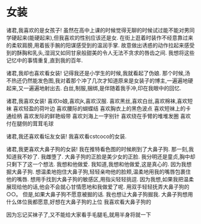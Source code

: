 # 女装

诸君,我喜欢的是女孩子!
虽然在高中上课的时候觉得无聊的时候试过能不能对男同学硬起来(能硬起来),但我喜欢的性别应该还是女.
在街上逛着时装作不经意靠过来的柔软肩膀,用着扳手腕的阳谋感受到的温润手掌.
故意做出诱惑的动作拉起来感受到的酥胸和乳头,湿润又如同甘泉般甜美的令人无法不贪求的唇齿之间.
我想将这些记忆中的事情重复,直到我的百年.

诸君,我却也喜欢看女装!
记得我还是小学生的时候,我就看起了伪娘.
那个时候,汤不热还仍然能发色图,我对着那个冲了几次才知道原来是女装子的博主,一遍遍地硬起来,又一遍遍地射出去.
白丝,制服,捆绑,是伴随着我手冲,印在我眼中的回忆.

诸君,我喜欢女装!
喜欢lo娘,喜欢jk,喜欢汉服.
喜欢黑丝,喜欢白丝,喜欢棉袜,喜欢短袜
喜欢轻盈的荷叶边
喜欢腰际的蝴蝶结
喜欢胸衣上的黑色波点
喜欢短袜上的卡通绘柄
喜欢发际的鲜艳缎带
喜欢刘海上一字别针
喜欢绕在手臂的堆堆发圈
喜欢付在腿侧的茸茸毛球

诸君,我还喜欢看坛友女装!
我喜欢看cstcoco的女装.



诸君,我更喜欢大鼻子狗的女装!
我在推特看色图的时候刷到了大鼻子狗.
那一刻,我知道我不妙了.
我雌堕了.
大鼻子狗的正脸是美少女的正脸.
我分明还是童贞,胸中却只剩下了这一个想法.
我想和他做爱.
我知道,我想和他做爱,这是真心的.
因为我想掘大鼻子狗.
想温柔地抱住大鼻子狗,轻轻亲吻他的脸颊,温柔地用我的嘴唇包裹住他的嘴唇.
想用手找到大鼻子狗的敏感区,用指尖轻轻挑逗.
因为我想,如果我把温柔展现给他的话,他会不会就心甘情愿地和我做爱了呢.
用双手轻轻抚弄大鼻子狗的○○。
但是,如果大鼻子狗不愿意被掘的话.
我也想让大鼻子狗掘我.
大鼻子狗想用什么体位我都愿意,好想在大鼻子狗的上位
我喜欢看大鼻子狗的





因为忘记买袜子了,又不能给大家看手毛腿毛,就用半身将就一下

